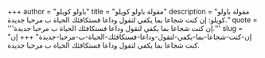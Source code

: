 +++
author = "باولو كويلو"
title = "مقولة باولو كويلو"
description = "مقولة باولو كويلو: إن كنت شجاعا بما يكفي لتقول وداعا فستكافئك الحياة ب مرحبا جديدة."
quote = '''إن كنت شجاعا بما يكفي لتقول وداعا فستكافئك الحياة ب مرحبا جديدة.'''
slug = "إن-كنت-شجاعا-بما-يكفي-لتقول-وداعا-فستكافئك-الحياة-ب-مرحبا-جديدة"
+++
إن كنت شجاعا بما يكفي لتقول وداعا فستكافئك الحياة ب مرحبا جديدة.
